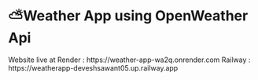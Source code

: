 <h1>⛅Weather App using OpenWeather Api</h1>
Website live at 
Render  : https://weather-app-wa2q.onrender.com
Railway : https://weatherapp-deveshsawant05.up.railway.app
